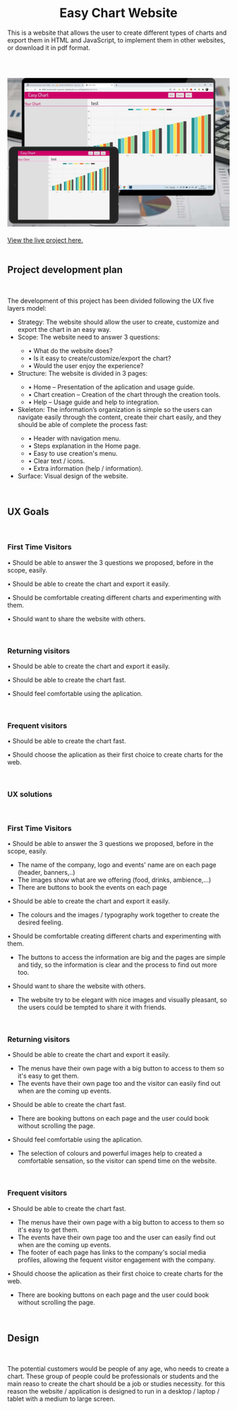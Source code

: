 <h1 align="center">Easy Chart Website</h1>

<p>This is a website that allows the user to create different types of charts and export them in HTML and JavaScript, to implement them in other websites, or download it in pdf format.</p>
<br/>
<h2 align="center"><img src="assets/images/readme_images/devices.jpg"></h2>

[View the live project here.](https://tomaserudito.github.io/easy-chart/)
<br/><br/>
## Project development plan<br/>
<br/>
<p>The development of this project has been divided following the UX five layers model:</p>

<ul>
<li>Strategy: The website should allow the user to create, customize and export the chart in an easy way.</li>
<li>Scope: The website need to answer 3 questions:</li>
<ul>
<li>•	What do the website does?</li>
<li>•	Is it easy to create/customize/export the chart?</li>
<li>•	Would the user enjoy the experience?</li>
</ul>
<li>Structure: The website is divided in 3 pages:</li>
<ul>
<li>•	Home – Presentation of the aplication and usage guide.</li>
<li>•	Chart creation – Creation of the chart through the creation tools.</li>
<li>•	Help – Usage guide and help to integration.</li>
</ul>
<li>Skeleton: The information’s organization is simple so the users can navigate easily through the content, create their chart easily, and they should be able of complete the process fast:</li>
<ul>
<li>•	Header with navigation menu.</li>
<li>•	Steps explanation in the Home page.</li>
<li>•	Easy to use creation's menu.</li>
<li>•	Clear text / icons.</li>
<li>•	Extra information (help / information).</li>
</ul>
<li>Surface: Visual design of the website.</li>
</ul>
<br/>

## UX Goals<br/>
<br/>

<h3>First Time Visitors</h3>

<p>•	Should be able to answer the 3 questions we proposed, before in the scope, easily.</p>
<p>•	Should be able to create the chart and export it easily.</p>
<p>•	Should be comfortable creating different charts and experimenting with them.</p>
<p>•	Should want to share the website with others.</p>
<br/>
<h3>Returning visitors</h3>

<p>•	Should be able to create the chart and export it easily.</p>
<p>•	Should be able to create the chart fast.</p>
<p>•	Should feel comfortable using the aplication.</p>
<br/>
<h3>Frequent visitors</h3>

<p>•	Should be able to create the chart fast.</p>
<p>•	Should choose the aplication as their first choice to create charts for the web.</p>
<br/>

<h3>UX solutions</h3>
<br/>

<h3>First Time Visitors</h3>

<p>•	Should be able to answer the 3 questions we proposed, before in the scope, easily.</p>
<ul>
<li>The name of the company, logo and events' name are on each page (header, banners,..)</li>
<li>The images show what are we offering (food, drinks, ambience,...)</li>
<li>There are buttons to book the events on each page</li>
</ul>
<p>•	Should be able to create the chart and export it easily.</p>
<ul>
<li>The colours and the images / typography work together to create the desired feeling.</li>
</ul>
<p>•	Should be comfortable creating different charts and experimenting with them.</p>
<ul>
<li>The buttons to access the information are big and the pages are simple and tidy, so the information is clear and the process to find out more too.</li>
</ul>
<p>•	Should want to share the website with others.</p>
<ul>
<li>The website try to be elegant with nice images and visually pleasant, so the users could be tempted to share it with friends.</li>
</ul>
<br/>
<h3>Returning visitors</h3>

<p>•	Should be able to create the chart and export it easily.</p>
<ul>
<li>The menus have their own page with a big button to access to them so it's easy to get them.</li>
<li>The events have their own page too and the visitor can easily find out when are the coming up events.</li>
</ul>
<p>•	Should be able to create the chart fast.</p>
<ul>
<li>There are booking buttons on each page and the user could book without scrolling the page.</li>
</ul>
<p>•	Should feel comfortable using the aplication.</p>
<ul>
<li>The selection of colours and powerful images help to created a comfortable sensation, so the visitor can spend time on the website.</li>
</ul>
<br/>
<h3>Frequent visitors</h3>

<p>•	Should be able to create the chart fast.</p>
<ul>
<li>The menus have their own page with a big button to access to them so it's easy to get them.</li>
<li>The events have their own page too and the user can easily find out when are the coming up events.</li>
<li>The footer of each page has links to the company's social media profiles, allowing the fequent visitor engagement with the company.</li>
</ul>
<p>•	Should choose the aplication as their first choice to create charts for the web.</p>
<ul>
<li>There are booking buttons on each page and the user could book without scrolling the page.</li>
</ul>
<br/>

## Design<br/>
<br/>

<p>The potential customers would be people of any age, who needs to create a chart. These group of people could be professionals or students and the main reaso to create the chart should be a job or studies necessity. for this reason the website / application is designed to run in a desktop / laptop / tablet with a medium to large screen.</p>
